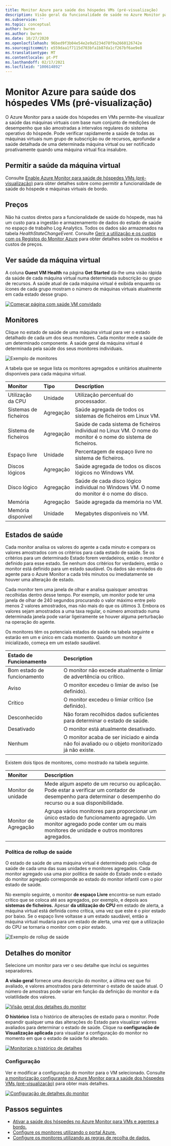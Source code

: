 ```yaml
---
title: Monitor Azure para saúde dos hóspedes VMs (pré-visualização)
description: Visão geral da funcionalidade de saúde no Azure Monitor para VMs, incluindo como pode ver a saúde das suas máquinas virtuais e receber alertas quando uma máquina virtual fica insalubre.
ms.subservice: ''
ms.topic: conceptual
author: bwren
ms.author: bwren
ms.date: 10/27/2020
ms.openlocfilehash: 96bed9f3b04e54e2e9a5234d78f9a2660126742e
ms.sourcegitcommit: e559daa1f7115d703bfa1b87da1cf267bf6ae9e8
ms.translationtype: MT
ms.contentlocale: pt-PT
ms.lasthandoff: 02/17/2021
ms.locfileid: "100614892"
---
```

# <a name="azure-monitor-for-vms-guest-health-preview"></a>Monitor Azure para saúde dos hóspedes VMs (pré-visualização)
O Azure Monitor para a saúde dos hóspedes em VMs permite-lhe visualizar a saúde das máquinas virtuais com base num conjunto de medições de desempenho que são amostradas a intervalos regulares do sistema operativo do hóspede. Pode verificar rapidamente a saúde de todas as máquinas virtuais num grupo de subscrição ou de recursos, aprofundar a saúde detalhada de uma determinada máquina virtual ou ser notificado proativamente quando uma máquina virtual fica insalubre. 

## <a name="enable-virtual-machine-health"></a>Permitir a saúde da máquina virtual
Consulte [Enable Azure Monitor para saúde de hóspedes VMs (pré-visualização)](vminsights-health-enable.md) para obter detalhes sobre como permitir a funcionalidade de saúde do hóspede e máquinas virtuais de bordo.

## <a name="pricing"></a>Preços
Não há custos diretos para a funcionalidade de saúde do hóspede, mas há um custo para a ingestão e armazenamento de dados do estado de saúde no espaço de trabalho Log Analytics. Todos os dados são armazenados na tabela *HealthStateChangeEvent.* Consulte [Gerir a utilização e os custos com os Registos do Monitor Azure](../platform/manage-cost-storage.md) para obter detalhes sobre os modelos e custos de preços.

## <a name="view-virtual-machine-health"></a>Ver saúde da máquina virtual
A coluna **Guest VM Health** na página **Get Started** dá-lhe uma visão rápida da saúde de cada máquina virtual numa determinada subscrição ou grupo de recursos. A saúde atual de cada máquina virtual é exibida enquanto os ícones de cada grupo mostram o número de máquinas virtuais atualmente em cada estado desse grupo.

[![Começar página com saúde VM convidado](media/vminsights-health-overview/get-started-page.png)](media/vminsights-health-overview/get-started-page.png#lightbox)


## <a name="monitors"></a>Monitores
Clique no estado de saúde de uma máquina virtual para ver o estado detalhado de cada um dos seus monitores. Cada monitor mede a saúde de um determinado componente. A saúde geral da máquina virtual é determinada pela saúde dos seus monitores individuais. 

![Exemplo de monitores](media/vminsights-health-overview/monitors.png)

A tabela que se segue lista os monitores agregados e unitários atualmente disponíveis para cada máquina virtual. 

| Monitor | Tipo | Description |
|:---|:---|:---|
| Utilização da CPU | Unidade | Utilização percentual do processador. |
| Sistemas de ficheiros | Agregação | Saúde agregada de todos os sistemas de ficheiros em Linux VM. |
| Sistema de ficheiros  | Agregação | Saúde de cada sistema de ficheiros individual no Linux VM. O nome do monitor é o nome do sistema de ficheiros. |
| Espaço livre | Unidade | Percentagem de espaço livre no sistema de ficheiros. |
| Discos lógicos | Agregação | Saúde agregada de todos os discos lógicos no Windows VM. |
| Disco lógico  | Agregação | Saúde de cada disco lógico individual no Windows VM. O nome do monitor é o nome do disco. |
| Memória | Agregação | Saúde agregada da memória no VM. |
| Memória disponível | Unidade | Megabytes disponíveis no VM. |

## <a name="health-states"></a>Estados de saúde
Cada monitor analisa os valores do agente a cada minuto e compara os valores amostrados com os critérios para cada estado de saúde. Se os critérios para um determinado Estado forem verdadeiros, então o monitor é definido para esse estado. Se nenhum dos critérios for verdadeiro, então o monitor está definido para um estado saudável. Os dados são enviados do agente para o Azure Monitor a cada três minutos ou imediatamente se houver uma alteração de estado.

Cada monitor tem uma janela de olhar e analisa quaisquer amostras recolhidas dentro desse tempo. Por exemplo, um monitor pode ter uma janela de olhar de 240 segundos procurando o valor máximo entre pelo menos 2 valores amostrados, mas não mais do que os últimos 3. Embora os valores sejam amostrados a uma taxa regular, o número amostrado numa determinada janela pode variar ligeiramente se houver alguma perturbação na operação do agente.

Os monitores têm os potenciais estados de saúde na tabela seguinte e estarão em um e único em cada momento. Quando um monitor é inicializado, começa em um estado saudável.

| Estado de Funcionamento | Description |
|:---|:---|
| Bom estado de funcionamento  | O monitor não excede atualmente o limiar de advertência ou crítico. |
| Aviso  | O monitor excedeu o limiar de aviso (se definido). |
| Crítico | O monitor excedeu o limiar crítico (se definido). |
| Desconhecido  | Não foram recolhidos dados suficientes para determinar o estado de saúde. |
| Desativado | O monitor está atualmente desativado. |
| Nenhum     | O monitor acaba de ser iniciado e ainda não foi avaliado ou o objeto monitorizado já não existe. |



Existem dois tipos de monitores, como mostrado na tabela seguinte.

| Monitor | Description |
|:---|:---|
| Monitor de unidade | Mede algum aspeto de um recurso ou aplicação. Pode estar a verificar um contador de desempenho para determinar o desempenho do recurso ou a sua disponibilidade. |
| Monitor de Agregação | Agrupa vários monitores para proporcionar um único estado de funcionamento agregado. Um monitor agregado pode conter um ou mais monitores de unidade e outros monitores agregados. |


  
### <a name="health-rollup-policy"></a>Política de rollup de saúde
O estado de saúde de uma máquina virtual é determinado pelo rollup de saúde de cada uma das suas unidades e monitores agregados. Cada monitor agregado usa uma pior política de saúde do Estado onde o estado do monitor agregado corresponde ao estado do monitor infantil com o pior estado de saúde.  

No exemplo seguinte, o monitor **de espaço Livre** encontra-se num estado crítico que se coloca até aos agregados, por exemplo, e depois aos **sistemas de ficheiros.** Apesar **da utilização do CPU** em estado de alerta, a máquina virtual está definida como crítica, uma vez que este é o pior estado por baixo. Se o espaço livre voltasse a um estado saudável, então a máquina virtual mudaria para um estado de alerta, uma vez que a utilização do CPU se tornaria o monitor com o pior estado.

![Exemplo de rollup de saúde](media/vminsights-health-overview/health-rollup-example.png)


## <a name="monitor-details"></a>Detalhes do monitor
Selecione um monitor para ver o seu detalhe que inclui os seguintes separadores.

**A visão geral** fornece uma descrição do monitor, a última vez que foi avaliado, e valores amostrados para determinar o estado de saúde atual. O número de amostras pode variar em função da definição do monitor e da volatilidade dos valores.

[![Visão geral dos detalhes do monitor](media/vminsights-health-overview/monitor-details-overview.png)](media/vminsights-health-overview/monitor-details-overview.png#lightbox)

**O histórico** lista o histórico de alterações de estado para o monitor. Pode expandir qualquer uma das alterações do Estado para visualizar valores avaliados para determinar o estado de saúde. Clique na **configuração de Visualização aplicada** para visualizar a configuração do monitor no momento em que o estado de saúde foi alterado.



[![Monitorize o histórico de detalhes](media/vminsights-health-overview/monitor-details-history.png)](media/vminsights-health-overview/monitor-details-history.png#lightbox)

### <a name="configuration"></a>Configuração
Ver e modificar a configuração do monitor para o VM selecionado. Consulte [a monitorização configurante no Azure Monitor para a saúde dos hóspedes VMs (pré-visualização)](vminsights-health-enable.md) para obter mais detalhes.

[![Configuração de detalhes do monitor](media/vminsights-health-overview/monitor-details-configuration.png)](media/vminsights-health-overview/monitor-details-configuration.png#lightbox)




## <a name="next-steps"></a>Passos seguintes

- [Ativar a saúde dos hóspedes no Azure Monitor para VMs e agentes a bordo.](vminsights-health-enable.md)
- [Configure os monitores utilizando o portal Azure.](vminsights-health-configure.md)
- [Configure os monitores utilizando as regras de recolha de dados.](vminsights-health-configure-dcr.md)
